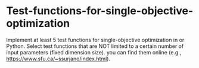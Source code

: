 # Test-functions-for-single-objective-optimization
Implement at least 5 test functions for single-objective optimization in or Python.
Select test functions that are NOT limited to a certain number of input parameters (fixed dimension size).
you can find them online (e.g., https://www.sfu.ca/~ssurjano/index.html).
